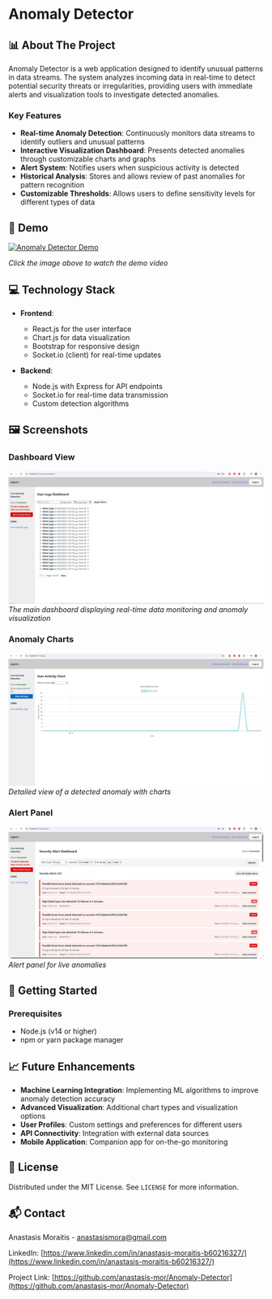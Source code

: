 # Anomaly Detector

## 📊 About The Project

Anomaly Detector is a web application designed to identify unusual patterns in data streams. The system analyzes incoming data in real-time to detect potential security threats or irregularities, providing users with immediate alerts and visualization tools to investigate detected anomalies.

### Key Features

- **Real-time Anomaly Detection**: Continuously monitors data streams to identify outliers and unusual patterns
- **Interactive Visualization Dashboard**: Presents detected anomalies through customizable charts and graphs
- **Alert System**: Notifies users when suspicious activity is detected
- **Historical Analysis**: Stores and allows review of past anomalies for pattern recognition
- **Customizable Thresholds**: Allows users to define sensitivity levels for different types of data

## 🎥 Demo

[![Anomaly Detector Demo](https://img.youtube.com/vi/YOUTUBE_VIDEO_ID_HERE/0.jpg)](https://www.youtube.com/watch?v=YOUTUBE_VIDEO_ID_HERE)

*Click the image above to watch the demo video*

## 💻 Technology Stack

- **Frontend**: 
  - React.js for the user interface
  - Chart.js for data visualization
  - Bootstrap for responsive design
  - Socket.io (client) for real-time updates

- **Backend**:
  - Node.js with Express for API endpoints
  - Socket.io for real-time data transmission
  - Custom detection algorithms

## 🖼️ Screenshots

### Dashboard View
![Dashboard View](./images/user-dashboard.jpg)
*The main dashboard displaying real-time data monitoring and anomaly visualization*

### Anomaly Charts
![Anomaly Charts](./images/user-charts.jpg)
*Detailed view of a detected anomaly with charts*

### Alert Panel
![Alert Panel](./images/anomaly-alerts.jpg)
*Alert panel for live anomalies*

## 🚀 Getting Started

### Prerequisites

- Node.js (v14 or higher)
- npm or yarn package manager


## 📈 Future Enhancements

- **Machine Learning Integration**: Implementing ML algorithms to improve anomaly detection accuracy
- **Advanced Visualization**: Additional chart types and visualization options
- **User Profiles**: Custom settings and preferences for different users
- **API Connectivity**: Integration with external data sources
- **Mobile Application**: Companion app for on-the-go monitoring

## 📝 License

Distributed under the MIT License. See `LICENSE` for more information.

## 📬 Contact

Anastasis Moraitis - [anastasismora@gmail.com](mailto:anastasismora@gmail.com)

LinkedIn: [https://www.linkedin.com/in/anastasis-moraitis-b60216327/](https://www.linkedin.com/in/anastasis-moraitis-b60216327/)

Project Link: [https://github.com/anastasis-mor/Anomaly-Detector](https://github.com/anastasis-mor/Anomaly-Detector)
